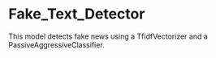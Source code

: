 # Fake_Text_Detector
 This model detects fake news using a TfidfVectorizer and a PassiveAggressiveClassifier.
